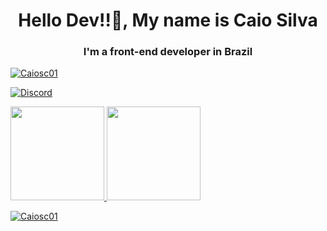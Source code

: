 

<h1 align="center">Hello Dev!!👋, My name is Caio Silva</h1>
<h3 align="center">I'm a front-end developer in Brazil</h3>

<p align="left"> <a href="https://github.com/ryo-ma/github-profile-trophy"><img src="https://github-profile-trophy.vercel.app/?username=Caiosc01" alt= "Caiosc01" /></a> </p>

[![Discord](https://img.shields.io/badge/Discord-7289DA?style=for-the-badge&logo=discord&logoColor=white)](https://discord.gg/n9KBKHPA3H)



<a href="https://github.com/CaioSC01">
<img height="150em" src="https://github-readme-stats.vercel.app/api/top-langs/?username=CaioSC01&layout=compact&langs_count=7&theme=vision-friendly-dark"/>
<img height="150em" src="https://github-readme-stats.vercel.app/api?username=CaioSC01&show_icons=true&theme=vision-friendly-dark&include_all_commits=true&count_private=true"/>
</div>
<p><img align="center" src="https://github-readme-streak-stats.herokuapp.com/?user=Caiosc01&" alt="Caiosc01" /></p>

 


  
